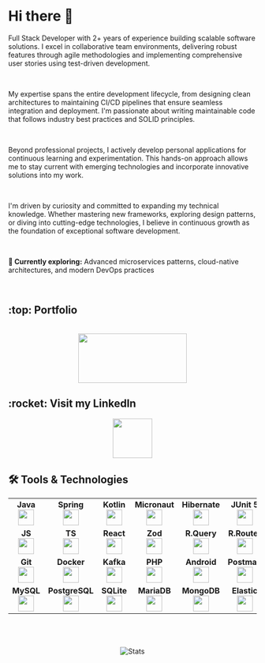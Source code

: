 <div align="left">
    <h1>Hi there 👋</h1> 
    <p>
        <p>Full Stack Developer with 2+ years of experience building scalable software solutions. I excel in collaborative team environments, delivering robust features through agile methodologies and                 implementing comprehensive user stories using test-driven development.</p>
        <br>
        <p>My expertise spans the entire development lifecycle, from designing clean architectures to maintaining CI/CD pipelines that ensure seamless integration and deployment. I'm passionate about                  writing maintainable code that follows industry best practices and SOLID principles.</p>
        <br>
        <p>Beyond professional projects, I actively develop personal applications for continuous learning and experimentation. This hands-on approach allows me to stay current with emerging technologies and           incorporate innovative solutions into my work.</p>
        <br>
        <p>I'm driven by curiosity and committed to expanding my technical knowledge. Whether mastering new frameworks, exploring design patterns, or diving into cutting-edge technologies, I believe in                continuous growth as the foundation of exceptional software development.</p>
        <br>
        <p><strong>🌱 Currently exploring:</strong> Advanced microservices patterns, cloud-native architectures, and modern DevOps practices</p>
    <br />
    <h2>:top: Portfolio</h2>
    <br />
    <div align="center">
        <a href="https://arcprojects.es" target="_blank">
            <img align="center" height="100" width="220" src="https://files.merca20.com/uploads/2018/12/portfolio.jpg" />  
        </a>
        <br />
    </div>
    <h2>:rocket: Visit my LinkedIn</h3>
    <div align="center">
        <a href="https://www.linkedin.com/in/antonio-rufino-casasus/">
            <img align="center" height="80" src="https://user-images.githubusercontent.com/103459716/194719773-32f70ef4-5ff9-4f56-855b-d57c35ef85d9.png" />
        </a>
    </div>
    <h2> 🛠 Tools & Technologies</h2>
    <table width="320px" align="center">
        <tbody>
            <tr valign="top">
                <td width="80px" align="center">
                    <span><strong>Java</strong></span><br>
                    <img height="32" src="https://cdn.jsdelivr.net/gh/devicons/devicon/icons/java/java-original.svg">
                </td>
                <td width="80px" align="center">
                    <span><strong>Spring</strong></span><br>
                    <img height="32px" src="https://cdn.jsdelivr.net/gh/devicons/devicon/icons/spring/spring-original.svg">
                </td>
                <td width="80px" align="center">
                    <span><strong>Kotlin</strong></span><br>
                    <img height="32" src="https://cdn.jsdelivr.net/gh/devicons/devicon/icons/kotlin/kotlin-original.svg">
                </td>
                <td width="80px" align="center">
                    <span><strong>Micronaut</strong></span><br>
                    <img height="32px" src="https://objectcomputing.com/files/cache/60c3924dc859338fe55d21cc49082a62_f4838.png">
                </td>
                <td width="80px" align="center">
                    <span><strong>Hibernate</strong></span><br>
                    <img height="32px" src="https://user-images.githubusercontent.com/103459716/194718846-455b6051-6f38-42cb-abe8-59f2e69e3c01.png">
                </td>
                <td width="80px" align="center">
                    <span><strong>JUnit 5</strong></span><br>
                    <img height="32px" src="https://junit.org/assets/img/junit5-logo.png">
                </td>
                <td width="80px" align="center">
                    <span><strong>Python</strong></span><br>
                    <img height="32px" src="https://upload.wikimedia.org/wikipedia/commons/thumb/0/0a/Python.svg/800px-Python.svg.png">
                </td>
                <td width="80px" align="center">
                    <span><strong>FastAPI</strong></span><br>
                    <img height="32px" src="https://avatars.githubusercontent.com/u/156354296?s=280&v=4">
                </td>
                <td width="80px" align="center">
                    <span><strong>Pydantic</strong></span><br>
                    <img height="32px" src="https://avatars.githubusercontent.com/u/110818415?s=200&v=4">
                </td>
                <td width="80px" align="center">
                    <span><strong>Node</strong></span><br>
                    <img height="32px" src="https://user-images.githubusercontent.com/103459716/229304682-bd3ad0a0-951a-405f-805a-8e1f5e2e7e4c.png">
                </td>
            </tr>
            <tr valign="top">
                <td width="80px" align="center">
                    <span><strong>JS</strong></span><br>
                    <img height="32px" src="https://cdn.jsdelivr.net/gh/devicons/devicon/icons/javascript/javascript-original.svg">
                </td>
                <td width="80px" align="center">
                    <span><strong>TS</strong></span><br>
                    <img height="32px" src="https://user-images.githubusercontent.com/103459716/229304943-ea9df65e-5df0-4e8c-8efd-bb73c0262663.png"> 
                </td>
                <td width="80px" align="center">
                    <span><strong>React</strong></span><br>
                    <img height="32px" src="https://user-images.githubusercontent.com/103459716/229304851-4b250757-0e45-4fa5-b2fb-3ffe29174b02.png">
                </td>
                <td width="80px" align="center">
                    <span><strong>Zod</strong></span><br>
                    <img height="32px" src="https://miro.medium.com/v2/resize:fit:1200/1*9l9kbbiuFHWVqcjUJZcdYw.png">
                </td>
                <td width="80px" align="center">
                    <span><strong>R.Query</strong></span><br>
                    <img height="32px" src="https://user-images.githubusercontent.com/46889813/106451545-c7cef300-6497-11eb-80d9-e51c9fc3cd33.png">
                </td>
                <td width="80px" align="center">
                    <span><strong>R.Router</strong></span><br>
                    <img height="32px" src="https://miro.medium.com/v2/resize:fit:1400/1*XblBNRQcqcwjY4751onfCg.png">
                </td>
                <td width="80px" align="center">
                    <span><strong>HTML</strong></span><br>
                    <img height="32px" src="https://cdn.jsdelivr.net/gh/devicons/devicon/icons/html5/html5-original.svg">
                </td>
                <td width="80px" align="center">
                    <span><strong>CSS</strong></span><br>
                    <img height="32px" src="https://cdn.jsdelivr.net/gh/devicons/devicon/icons/css3/css3-original.svg">
                </td>
                <td width="80px" align="center">
                    <span><strong>Tailwind</strong></span><br>
                    <img height="32px" src="https://user-images.githubusercontent.com/103459716/229305025-912e584c-3a38-4306-84cb-d2bc3b712904.png">
                </td>
                <td width="80px" align="center">
                    <span><strong>Bootstrap</strong></span><br>
                    <img height="32px" src="https://cdn.jsdelivr.net/gh/devicons/devicon/icons/bootstrap/bootstrap-original.svg">
                </td>
            </tr>
            <tr valign="top">              
                <td width="80px" align="center">
                    <span><strong>Git</strong></span><br>
                    <img height="32px" src="https://cdn.jsdelivr.net/gh/devicons/devicon/icons/git/git-plain.svg">
                </td>
                <td width="80px" align="center">
                    <span><strong>Docker</strong></span><br>
                    <img height="32px" src="https://cdn.jsdelivr.net/gh/devicons/devicon/icons/docker/docker-original-wordmark.svg">
                </td>
                <td width="80px" align="center">
                    <span><strong>Kafka</strong></span><br>
                    <img height="32px" src="https://www.trisotech.com/wp-content/uploads/kafka-icon.png">
                </td>
                <td width="80px" align="center">
                    <span><strong>PHP</strong></span><br>
                    <img height="32px" src="https://user-images.githubusercontent.com/103459716/229304605-e832a371-b96a-4cc2-b6fc-861df69f5147.png">
                </td>
                <td width="80px" align="center">
                    <span><strong>Android</strong></span><br>
                    <img height="32px" src="https://cdn.jsdelivr.net/gh/devicons/devicon/icons/android/android-original.svg">
                </td>
                <td width="80px" align="center">
                    <span><strong>Postman</strong></span><br>
                    <img height="32px" src="https://user-images.githubusercontent.com/103459716/194718735-87ea7df4-9f98-4250-8d0b-91297358fe67.png">
                </td>
                <td width="80px" align="center">
                    <span><strong>GHActions</strong></span><br>
                    <img height="32px" src="https://cdn.jsdelivr.net/gh/devicons/devicon/icons/github/github-original.svg">
                </td>
                <td width="80px" align="center">
                    <span><strong>IntellijIdea</strong></span><br>
                    <img height="32px" src="https://user-images.githubusercontent.com/103459716/194718701-80a3dbf4-3e73-4e5c-bd5d-f47312aa1f3c.png">
                </td>
                <td width="80px" align="center">
                    <span><strong>Eclipse</strong></span><br>
                    <img height="32px" src="https://user-images.githubusercontent.com/103459716/194718629-149cb560-9aa2-4413-b8e7-d3cf1d3fea86.png">
                </td>
                <td width="80px" align="center">
                    <span><strong>VSCode</strong></span><br>
                    <img height="32px" src="https://user-images.githubusercontent.com/103459716/229305115-0c2b568d-6696-409a-af35-1f8535951c71.png">
                </td>
            </tr>
            <tr valign="top">              
                <td width="80px" align="center">
                    <span><strong>MySQL</strong></span><br>
                    <img height="32px" src="https://cdn.prod.website-files.com/66754aa69a5d872183713f9c/672dfced5422c158fb5a6002_mysql%20logo.png">
                </td>
                <td width="80px" align="center">
                    <span><strong>PostgreSQL</strong></span><br>
                    <img height="32px" src="https://upload.wikimedia.org/wikipedia/commons/thumb/2/29/Postgresql_elephant.svg/640px-Postgresql_elephant.svg.png">
                </td>
                <td width="80px" align="center">
                    <span><strong>SQLite</strong></span><br>
                    <img height="32px" src="https://www.aprendexojo.com/wp-content/uploads/2018/03/Sqlite.png">
                </td>
                <td width="80px" align="center">
                    <span><strong>MariaDB</strong></span><br>
                    <img height="32px" src="https://www.qe2computing.com/wp-content/uploads/2023/07/mariadb.com_logo-oficial-vert_blue-transparent-1.33.webp">
                </td>
                <td width="80px" align="center">
                    <span><strong>MongoDB</strong></span><br>
                    <img height="32px" src="https://user-images.githubusercontent.com/103459716/229304777-ed264787-0788-4028-b06a-5197818bece5.png">
                </td>
                <td width="80px" align="center">
                    <span><strong>Elastic</strong></span><br>
                    <img height="32px" src="https://user-images.githubusercontent.com/103459716/194718803-23b0ec9b-91d9-4431-9443-caca463db2b4.png">
                </td>
            </tr>
        </tbody>
    </table>
    <br><br><br>
    <div align="center">
        <img align="center" src="https://github-readme-stats.vercel.app/api?username=devs-toni&show_icons=true&theme=dark" alt="Stats" />
    </div>
